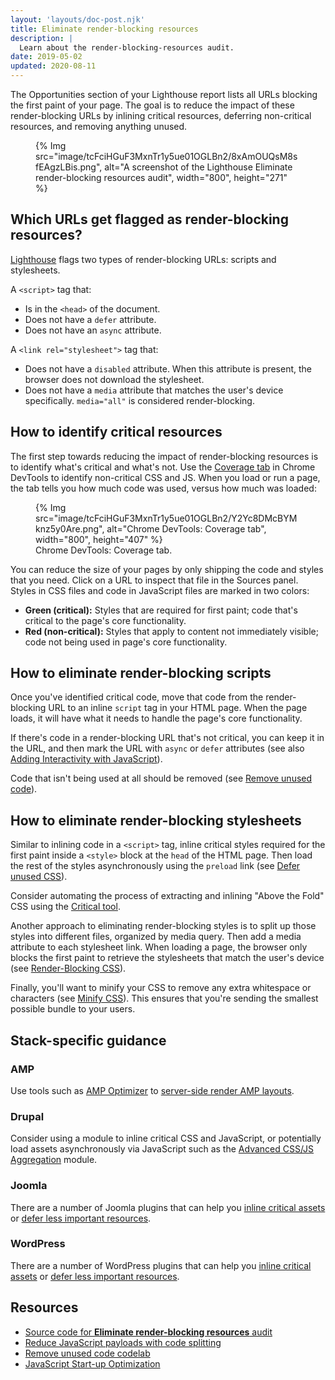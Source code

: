 ```yaml
---
layout: 'layouts/doc-post.njk'
title: Eliminate render-blocking resources
description: |
  Learn about the render-blocking-resources audit.
date: 2019-05-02
updated: 2020-08-11
---
```


The Opportunities section of your Lighthouse report lists all URLs
blocking the first paint of your page.
The goal is to reduce the impact of these render-blocking URLs
by inlining critical resources, deferring non-critical resources,
and removing anything unused.

<figure>
  {% Img src="image/tcFciHGuF3MxnTr1y5ue01OGLBn2/8xAmOUQsM8sfEAgzLBis.png", alt="A screenshot of the Lighthouse Eliminate render-blocking resources audit", width="800", height="271" %}
</figure>

## Which URLs get flagged as render-blocking resources?

[Lighthouse](/docs/lighthouse/overview/)
flags two types of render-blocking URLs: scripts and stylesheets.

A `<script>` tag that:

- Is in the `<head>` of the document.
- Does not have a `defer` attribute.
- Does not have an `async` attribute.

A `<link rel="stylesheet">` tag that:

- Does not have a `disabled` attribute. When this attribute is present,
  the browser does not download the stylesheet.
- Does not have a `media` attribute that matches the user's device specifically. `media="all"` is considered render-blocking.

## How to identify critical resources

The first step towards reducing the impact of render-blocking resources
is to identify what's critical and what's not.
Use the [Coverage tab](/docs/devtools/coverage/)
in Chrome DevTools to identify non-critical CSS and JS.
When you load or run a page, the tab tells you how much code was used,
versus how much was loaded:

<figure>
  {% Img src="image/tcFciHGuF3MxnTr1y5ue01OGLBn2/Y2Yc8DMcBYMknz5y0Are.png", alt="Chrome DevTools: Coverage tab", width="800", height="407" %}
  <figcaption>
    Chrome DevTools: Coverage tab.
  </figcaption>
</figure>

You can reduce the size of your pages by only shipping the code and styles
that you need. Click on a URL to inspect that file in the Sources panel.
Styles in CSS files and code in JavaScript files are marked in two colors:

- **Green (critical):** Styles that are required for first paint; code that's critical to the page's core functionality.
- **Red (non-critical):** Styles that apply to content not immediately visible; code not being used in page's core functionality.

## How to eliminate render-blocking scripts

Once you've identified critical code,
move that code from the render-blocking URL to an inline `script` tag in your HTML page.
When the page loads, it will have what it needs to handle the page's core functionality.

If there's code in a render-blocking URL that's not critical,
you can keep it in the URL,
and then mark the URL with `async` or `defer` attributes
(see also [Adding Interactivity with JavaScript](https://web.dev/articles/critical-rendering-path-adding-interactivity-with-javascript)).

Code that isn't being used at all should be removed (see [Remove unused code](https://web.dev/articles/remove-unused-code)).

## How to eliminate render-blocking stylesheets

Similar to inlining code in a `<script>` tag,
inline critical styles required for the first paint
inside a `<style>` block at the `head` of the HTML page.
Then load the rest of the styles asynchronously using the `preload` link
(see [Defer unused CSS](https://web.dev/articles/defer-non-critical-css)).

Consider automating the process of extracting and inlining "Above the Fold" CSS
using the [Critical tool](https://github.com/addyosmani/critical/blob/master/README.md).

Another approach to eliminating render-blocking styles is
to split up those styles into different files, organized by media query.
Then add a media attribute to each stylesheet link.
When loading a page,
the browser only blocks the first paint to retrieve the stylesheets that match the user's device
(see [Render-Blocking CSS](https://web.dev/articles/critical-rendering-path-render-blocking-css)).

Finally, you'll want to minify your CSS to remove any extra whitespace or
characters (see [Minify CSS](https://web.dev/articles/minify-css)).
This ensures that you're sending the smallest possible bundle to your users.

## Stack-specific guidance

### AMP

Use tools such as [AMP Optimizer](https://github.com/ampproject/amp-toolbox/tree/master/packages/optimizer)
to [server-side render AMP layouts](https://amp.dev/documentation/guides-and-tutorials/optimize-and-measure/server-side-rendering/).

### Drupal

Consider using a module to inline critical CSS and JavaScript, or potentially
load assets asynchronously via JavaScript such as the [Advanced CSS/JS
Aggregation](https://www.drupal.org/project/advagg) module.

### Joomla

There are a number of Joomla plugins that can help you [inline critical
assets](https://extensions.joomla.org/instant-search/?jed_live%5Bquery%5D=performance)
or [defer less important
resources](https://extensions.joomla.org/instant-search/?jed_live%5Bquery%5D=performance).

### WordPress

There are a number of WordPress plugins that can help you [inline critical
assets](https://wordpress.org/plugins/search/critical+css/) or [defer less
important
resources](https://wordpress.org/plugins/search/defer+css+javascript/).

## Resources

- [Source code for **Eliminate render-blocking resources** audit](https://github.com/GoogleChrome/lighthouse/blob/main/core/audits/byte-efficiency/render-blocking-resources.js)
- [Reduce JavaScript payloads with code splitting](https://web.dev/articles/reduce-javascript-payloads-with-code-splitting)
- [Remove unused code codelab](https://web.dev/codelab-remove-unused-code)
- [JavaScript Start-up Optimization](https://web.dev/articles/optimizing-content-efficiency-javascript-startup-optimization)
